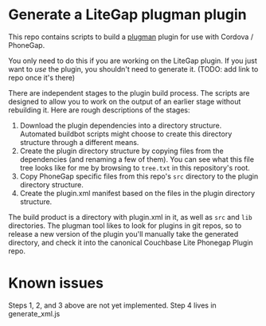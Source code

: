 
# Generate a LiteGap plugman plugin

This repo contains scripts to build a [plugman](https://github.com/apache/cordova-plugman) plugin for use with Cordova / PhoneGap.

You only need to do this if you are working on the LiteGap plugin.  If you just want to _use_ the plugin, you shouldn't need to generate it.  (TODO: add link to repo once it's there)

There are independent stages to the plugin build process. The scripts are designed to allow you to work on the output of an earlier stage without rebuilding it. Here are rough descriptions of the stages:

1. Download the plugin dependencies into a directory structure. Automated buildbot scripts might choose to create this directory structure through a different means.
2. Create the plugin directory structure by copying files from the dependencies (and renaming a few of them). You can see what this file tree looks like for me by browsing to `tree.txt` in this repository's root.
3. Copy PhoneGap specific files from this repo's `src` directory to the plugin directory structure.
4. Create the plugin.xml manifest based on the files in the plugin directory structure.

The build product is a directory with plugin.xml in it, as well as `src` and `lib` directories. The plugman tool likes to look for plugins in git repos, so to release a new version of the plugin you'll manually take the generated directory, and check it into the canonical Couchbase Lite Phonegap Plugin repo.

# Known issues

Steps 1, 2, and 3 above are not yet implemented. Step 4 lives in generate_xml.js

